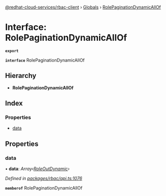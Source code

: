 [@redhat-cloud-services/rbac-client](../README.md) › [Globals](../globals.md) › [RolePaginationDynamicAllOf](rolepaginationdynamicallof.md)

# Interface: RolePaginationDynamicAllOf

**`export`** 

**`interface`** RolePaginationDynamicAllOf

## Hierarchy

* **RolePaginationDynamicAllOf**

## Index

### Properties

* [data](rolepaginationdynamicallof.md#data)

## Properties

###  data

• **data**: *Array‹[RoleOutDynamic](roleoutdynamic.md)›*

*Defined in [packages/rbac/api.ts:1076](https://github.com/RedHatInsights/javascript-clients/blob/master/packages/rbac/api.ts#L1076)*

**`memberof`** RolePaginationDynamicAllOf
